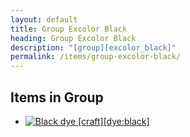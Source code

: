 ```yaml
---
layout: default
title: Group Excolor Black
heading: Group Excolor Black
description: "[group][excolor_black]"
permalink: /items/group-excolor-black/
---
```



## Items in Group

<ul class="list-items">
    <li><a href="{{site.baseurl}}/items/dye-black/"><img src="{{site.baseurl}}/assets/img/items/textures/dye_black.png" data-toggle="tooltip" title="Black dye [craft][dye:black]"></a></li>
</ul>
